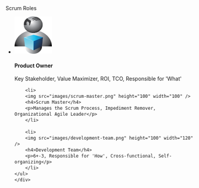<div class="darkbackground">
Scrum Roles
    <div class="vertical-image-list">
    <ul>      
        <li>
        <img src="images/product-owner.png" height="100" width="100" />
        <h4>Product Owner</h4>
        <p>Key Stakeholder, Value Maximizer, ROI, TCO, Responsible for 'What'</p>
        </li>
    
        <li>
        <img src="images/scrum-master.png" height="100" width="100" /> 
        <h4>Scrum Master</h4>
        <p>Manages the Scrum Process, Impediment Remover, Organizational Agile Leader</p>
        </li>
    
        <li>
        <img src="images/development-team.png" height="100" width="120" />
        <h4>Development Team</h4>
        <p>6+-3, Responsible for 'How', Cross-functional, Self-organizing</p>
        </li>
    </ul>
    </div>  
</div>